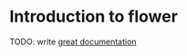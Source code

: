 # Introduction to flower

TODO: write [great documentation](http://jacobian.org/writing/what-to-write/)
